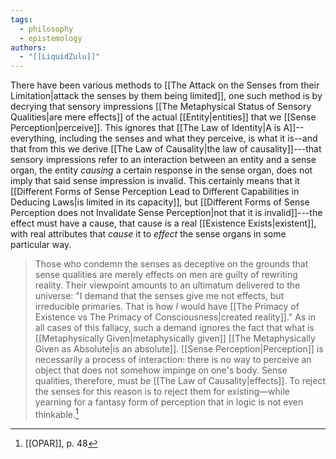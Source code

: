 ```yaml
---
tags:
  - philosophy
  - epistemology
authors:
  - "[[LiquidZulu]]"
---
```

There have been various methods to [[The Attack on the Senses from their Limitation|attack the senses by them being limited]], one such method is by decrying that sensory impressions [[The Metaphysical Status of Sensory Qualities|are mere effects]] of the actual [[Entity|entities]] that we [[Sense Perception|perceive]]. This ignores that [[The Law of Identity|A is A]]--everything, including the senses and what they perceive, is what it is--and that from this we derive [[The Law of Causality|the law of causality]]---that sensory impressions refer to an interaction between an entity and a sense organ, the entity *causing* a certain response in the sense organ, does not imply that said sense impression is invalid. This certainly means that it [[Different Forms of Sense Perception Lead to Different Capabilities in Deducing Laws|is limited in its capacity]], but [[Different Forms of Sense Perception does not Invalidate Sense Perception|not that it is invalid]]---the effect must have a cause, that cause is a real [[Existence Exists|existent]], with real attributes that *cause* it to *effect* the sense organs in some particular way.

>Those who condemn the senses as deceptive on the grounds that sense qualities are merely effects on men are guilty of rewriting reality. Their viewpoint amounts to an ultimatum delivered to the universe: "I demand that the senses give me not effects, but irreducible primaries. That is how *I* would have [[The Primacy of Existence vs The Primacy of Consciousness|created reality]]." As in all cases of this fallacy, such a demand ignores the fact that what is [[Metaphysically Given|metaphysically given]] [[The Metaphysically Given as Absolute|is an absolute]]. [[Sense Perception|Perception]] is necessarily a process of interaction: there is no way to perceive an object that does not somehow impinge on one's body. Sense qualities, therefore, must be [[The Law of Causality|effects]]. To reject the senses for this reason is to reject them for existing—while yearning for a fantasy form of perception that in logic is not even thinkable.[^1]

[^1]: [[OPAR]], p. 48